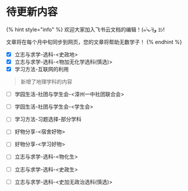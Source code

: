 # 待更新内容

{% hint style="info" %}
欢迎大家加入飞书云文档的编辑！(๑˃̵ᴗ˂̵)و ﾖｼ!

文章将在每个月中旬同步到网页，您的文章将帮助无数学子！
{% endhint %}

* [x] 立志与求学-选科-<史政地>
* [x] 立志与求学-选科-<物加无化学选科(慎选)>
* [x] 学习方法-互联网的利用

> 新增了地理学科的内容

* [ ] 学园生活-社团与学生会-<漳州一中社团联合会>
* [ ] 学园生活-社团与学生会-<学生会>
* [ ] 学习方法-习题选择-部分学科
* [ ] 好物分享-<宿舍好物>
* [ ] 好物分享-<学习好物>
* [ ] 立志与求学-选科-<物化生>
* [ ] 立志与求学-选科-<史政生>
* [ ] 立志与求学-选科-<史加无政治选科(慎选)>









